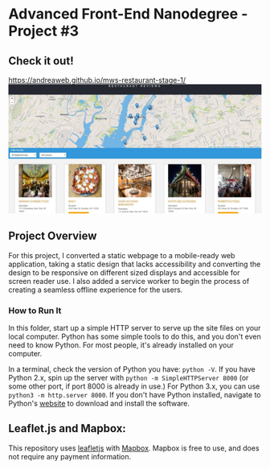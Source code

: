 # Advanced Front-End Nanodegree - Project #3

## Check it out!
https://andreaweb.github.io/mws-restaurant-stage-1/
![Print](img/print.jpg)

## Project Overview

For this project, I converted a static webpage to a mobile-ready web application, taking a static design that lacks accessibility and converting the design to be responsive on different sized displays and accessible for screen reader use. I also added a service worker to begin the process of creating a seamless offline experience for the users.

### How to Run It

In this folder, start up a simple HTTP server to serve up the site files on your local computer. Python has some simple tools to do this, and you don't even need to know Python. For most people, it's already installed on your computer. 

In a terminal, check the version of Python you have: `python -V`. If you have Python 2.x, spin up the server with `python -m SimpleHTTPServer 8000` (or some other port, if port 8000 is already in use.) For Python 3.x, you can use `python3 -m http.server 8000`. If you don't have Python installed, navigate to Python's [website](https://www.python.org/) to download and install the software.


## Leaflet.js and Mapbox:

This repository uses [leafletjs](https://leafletjs.com/) with [Mapbox](https://www.mapbox.com/). Mapbox is free to use, and does not require any payment information. 



